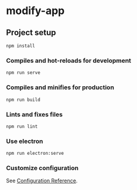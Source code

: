 # modify-app

## Project setup
```
npm install
```

### Compiles and hot-reloads for development
```
npm run serve
```

### Compiles and minifies for production
```
npm run build
```

### Lints and fixes files
```
npm run lint
```

### Use electron 

```
npm run electron:serve
```

### Customize configuration
See [Configuration Reference](https://cli.vuejs.org/config/).
